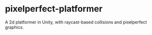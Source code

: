 # pixelperfect-platformer
A 2d platformer in Unity, with raycast-based collisions and pixelperfect graphics.
